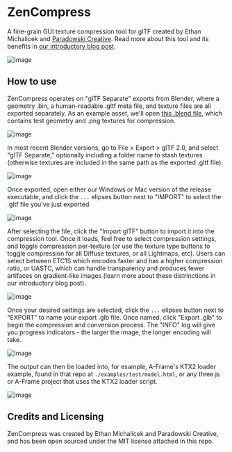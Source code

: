 # ZenCompress
A fine-grain GUI texture compression tool for glTF created by Ethan Michalicek and [Paradowski Creative](https://paradowski.com). Read more about this tool and its benefits in [our introductory blog post]().

![image](./docs/capy.png)

## How to use
ZenCompress operates on "glTF Separate" exports from Blender, where a geometry .bin, a human-readable .gltf meta file, and texture files are all exported separately. As an example asset, we'll open [this .blend file](./docs/Handle_Glove_v004.blend), which contains test geometry and .png textures for compression.

![image](./docs/image.png)

In most recent Blender versions, go to File > Export > glTF 2.0, and select "glTF Separate," optionally including a folder name to stash textures (otherwise textures are included in the same path as the exported .gltf file).

![image](./docs/export-settings.png)

Once exported, open either our Windows or Mac version of the release executable, and click the `...` elipses button next to "IMPORT" to select the .gltf file you've just exported

![image](./docs/gltf-open.png)

After selecting the file, click the "Import glTF" button to import it into the compression tool. Once it loads, feel free to select compression settings, and toggle compression per-texture (or use the texture type buttons to toggle compression for all Diffuse textures, or all Lightmaps, etc). Users can select between ETC1S which encodes faster and has a higher compression ratio, or UASTC, which can handle transparency and produces fewer artifaces on gradient-like images (learn more about these distrinctions in our introductory blog post).

![image](./docs/gltf-glove.png)

Once your desired settings are selected, click the `...` elipses button next to "EXPORT" to name your export .glb file. Once named, click "Export .glb" to begin the compression and conversion process. The "INFO" log will give you progress indicators - the larger the image, the longer encoding will take.

![image](./docs/gltf-export.png)

The output can then be loaded into, for example, A-Frame's KTX2 loader example, found in that repo at `./examples/test/model.html`, or any three.js or A-Frame project that uses the KTX2 loader script.

![image](./docs/running.png)
 
 ## Credits and Licensing
 ZenCompress was created by Ethan Michalicek and Paradowski Creative, and has been open sourced under the MIT license attached in this repo.